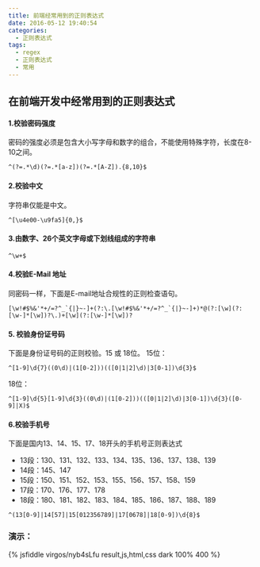 ```yaml
---
title: 前端经常用到的正则表达式
date: 2016-05-12 19:40:54
categories:
  - 正则表达式
tags:
  - regex
  - 正则表达式
  - 常用
---
```

## 在前端开发中经常用到的正则表达式
#### 1.校验密码强度
密码的强度必须是包含大小写字母和数字的组合，不能使用特殊字符，长度在8-10之间。
  ```
  ^(?=.*\d)(?=.*[a-z])(?=.*[A-Z]).{8,10}$
  ```
#### 2.校验中文
字符串仅能是中文。
  ```
  ^[\u4e00-\u9fa5]{0,}$
  ```
#### 3.由数字、26个英文字母或下划线组成的字符串
  ```
  ^\w+$
  ```
#### 4.校验E-Mail 地址
同密码一样，下面是E-mail地址合规性的正则检查语句。
  ```
  [\w!#$%&'*+/=?^_`{|}~-]+(?:\.[\w!#$%&'*+/=?^_`{|}~-]+)*@(?:[\w](?:[\w-]*[\w])?\.)+[\w](?:[\w-]*[\w])?
  ```
#### 5. 校验身份证号码
下面是身份证号码的正则校验。15 或 18位。
15位：
  ```
  ^[1-9]\d{7}((0\d)|(1[0-2]))(([0|1|2]\d)|3[0-1])\d{3}$
  ```
18位：
  ```
  ^[1-9]\d{5}[1-9]\d{3}((0\d)|(1[0-2]))(([0|1|2]\d)|3[0-1])\d{3}([0-9]|X)$
  ```
#### 6.校验手机号
下面是国内13、14、15、17、18开头的手机号正则表达式
* 13段：130、131、132、133、134、135、136、137、138、139
* 14段：145、147
* 15段：150、151、152、153、155、156、157、158、159
* 17段：170、176、177、178
* 18段：180、181、182、183、184、185、186、187、188、189

```
^(13[0-9]|14[57]|15[012356789]|17[0678]|18[0-9])\d{8}$
```
### 演示：
{% jsfiddle virgos/nyb4sLfu result,js,html,css dark 100% 400 %}
